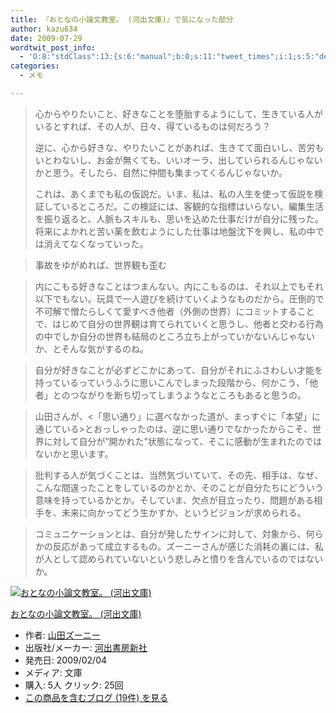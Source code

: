 ```yaml
---
title: 『おとなの小論文教室。 (河出文庫)』で気になった部分
author: kazu634
date: 2009-07-29
wordtwit_post_info:
  - 'O:8:"stdClass":13:{s:6:"manual";b:0;s:11:"tweet_times";i:1;s:5:"delay";i:0;s:7:"enabled";i:1;s:10:"separation";s:2:"60";s:7:"version";s:3:"3.7";s:14:"tweet_template";b:0;s:6:"status";i:2;s:6:"result";a:0:{}s:13:"tweet_counter";i:2;s:13:"tweet_log_ids";a:1:{i:0;i:4727;}s:9:"hash_tags";a:0:{}s:8:"accounts";a:1:{i:0;s:7:"kazu634";}}'
categories:
  - メモ

---
```

<div class="section">
<blockquote>
<p>
      心からやりたいこと、好きなことを堕胎するようにして、生きている人がいるとすれば、その人が、日々、得ているものは何だろう？
</p>
    
<p>
      逆に、心から好きな、やりたいことがあれば、生きてて面白いし、苦労もいとわないし、お金が無くても、いいオーラ、出していられるんじゃないかと思う。そしたら、自然に仲間も集まってくるんじゃないか。
</p>
    
<p>
      これは、あくまでも私の仮説だ。いま、私は、私の人生を使って仮説を検証しているところだ。この検証には、客観的な指標はいらない。編集生活を振り返ると、人脈もスキルも、思いを込めた仕事だけが自分に残った。将来によかれと苦い薬を飲むようにした仕事は地盤沈下を興し、私の中では消えてなくなっていった。
</p>
</blockquote>
  
<blockquote>
<p>
      事故をゆがめれば、世界観も歪む
</p>
</blockquote>
  
<blockquote>
<p>
      内にこもる好きなことはつまんない。内にこもるのは、それ以上でもそれ以下でもない。玩具で一人遊びを続けていくようなものだから。圧倒的で不可解で憎たらしくて愛すべき他者（外側の世界）にコミットすることで、はじめて自分の世界観は育てられていくと思うし、他者と交わる行為の中でしか自分の世界も結局のところ立ち上がっていかないんじゃないか、とそんな気がするのね。
</p>
</blockquote>
  
<blockquote>
<p>
      自分が好きなことが必ずどこかにあって、自分がそれにふさわしい才能を持っているっていうふうに思いこんでしまった段階から、何かこう、「他者」とのつながりを断ち切ってしまうようなところもあると思うの。
</p>
</blockquote>
  
<blockquote>
<p>
      山田さんが、<「思い通り」に選べなかった道が、まっすぐに「本望」に通じている>とおっしゃったのは、逆に思い通りでなかったからこそ、世界に対して自分が&#8221;開かれた&#8221;状態になって、そこに感動が生まれたのではないかと思います。
</p>
</blockquote>
  
<blockquote>
<p>
      批判する人が気づくことは、当然気づいていて、その先、相手は、なぜ、こんな間違ったことをしているのかとか、そのことが自分たちにどういう意味を持っているかとか。そしていま、欠点が目立ったり、問題がある相手を、未来に向かってどう生かすか、というビジョンが求められる。
</p>
</blockquote>
  
<blockquote>
<p>
      コミュニケーションとは、自分が発したサインに対して、対象から、何らかの反応があって成立するもの。ズーニーさんが感じた消耗の裏には、私が人として認められていないという悲しみと憤りを含んでいるのではないか。
</p>
</blockquote>
  
<div class="hatena-asin-detail">
<a href="http://www.amazon.co.jp/dp/4309409466/?tag=hatena_st1-22&ascsubtag=d-7ibv" onclick="__gaTracker('send', 'event', 'outbound-article', 'http://www.amazon.co.jp/dp/4309409466/?tag=hatena_st1-22&ascsubtag=d-7ibv', '');"><img src="https://images-na.ssl-images-amazon.com/images/I/416o7L15uLL._SL160_.jpg" class="hatena-asin-detail-image" alt="おとなの小論文教室。 (河出文庫)" title="おとなの小論文教室。 (河出文庫)" /></a></p> 
    
<div class="hatena-asin-detail-info">
<p class="hatena-asin-detail-title">
<a href="http://www.amazon.co.jp/dp/4309409466/?tag=hatena_st1-22&ascsubtag=d-7ibv" onclick="__gaTracker('send', 'event', 'outbound-article', 'http://www.amazon.co.jp/dp/4309409466/?tag=hatena_st1-22&ascsubtag=d-7ibv', 'おとなの小論文教室。 (河出文庫)');">おとなの小論文教室。 (河出文庫)</a>
</p>
      
<ul>
<li>
<span class="hatena-asin-detail-label">作者:</span> <a href="http://d.hatena.ne.jp/keyword/%BB%B3%C5%C4%A5%BA%A1%BC%A5%CB%A1%BC" onclick="__gaTracker('send', 'event', 'outbound-article', 'http://d.hatena.ne.jp/keyword/%BB%B3%C5%C4%A5%BA%A1%BC%A5%CB%A1%BC', '山田ズーニー');" class="keyword">山田ズーニー</a>
</li>
<li>
<span class="hatena-asin-detail-label">出版社/メーカー:</span> <a href="http://d.hatena.ne.jp/keyword/%B2%CF%BD%D0%BD%F1%CB%BC%BF%B7%BC%D2" onclick="__gaTracker('send', 'event', 'outbound-article', 'http://d.hatena.ne.jp/keyword/%B2%CF%BD%D0%BD%F1%CB%BC%BF%B7%BC%D2', '河出書房新社');" class="keyword">河出書房新社</a>
</li>
<li>
<span class="hatena-asin-detail-label">発売日:</span> 2009/02/04
</li>
<li>
<span class="hatena-asin-detail-label">メディア:</span> 文庫
</li>
<li>
<span class="hatena-asin-detail-label">購入</span>: 5人 <span class="hatena-asin-detail-label">クリック</span>: 25回
</li>
<li>
<a href="http://d.hatena.ne.jp/asin/4309409466" onclick="__gaTracker('send', 'event', 'outbound-article', 'http://d.hatena.ne.jp/asin/4309409466', 'この商品を含むブログ (19件) を見る');" target="_blank">この商品を含むブログ (19件) を見る</a>
</li>
</ul>
</div>
    
<div class="hatena-asin-detail-foot">
</div>
</div>
</div>

